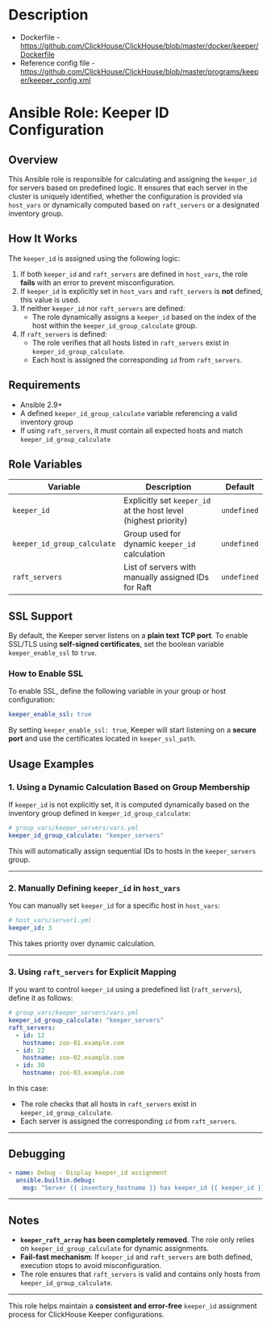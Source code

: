 # Description

* Dockerfile - https://github.com/ClickHouse/ClickHouse/blob/master/docker/keeper/Dockerfile
* Reference config file - https://github.com/ClickHouse/ClickHouse/blob/master/programs/keeper/keeper_config.xml

# Ansible Role: Keeper ID Configuration

## Overview
This Ansible role is responsible for calculating and assigning the `keeper_id` for servers based on predefined logic. It ensures that each server in the cluster is uniquely identified, whether the configuration is provided via `host_vars` or dynamically computed based on `raft_servers` or a designated inventory group.

## How It Works
The `keeper_id` is assigned using the following logic:

1. If both `keeper_id` and `raft_servers` are defined in `host_vars`, the role **fails** with an error to prevent misconfiguration.
2. If `keeper_id` is explicitly set in `host_vars` and `raft_servers` is **not** defined, this value is used.
3. If neither `keeper_id` nor `raft_servers` are defined:
   - The role dynamically assigns a `keeper_id` based on the index of the host within the `keeper_id_group_calculate` group.
4. If `raft_servers` is defined:
   - The role verifies that all hosts listed in `raft_servers` exist in `keeper_id_group_calculate`.
   - Each host is assigned the corresponding `id` from `raft_servers`.

## Requirements
- Ansible 2.9+
- A defined `keeper_id_group_calculate` variable referencing a valid inventory group
- If using `raft_servers`, it must contain all expected hosts and match `keeper_id_group_calculate`

## Role Variables

| Variable                 | Description                                                | Default       |
|--------------------------|------------------------------------------------------------|--------------|
| `keeper_id`              | Explicitly set `keeper_id` at the host level (highest priority) | `undefined`  |
| `keeper_id_group_calculate` | Group used for dynamic `keeper_id` calculation            | `undefined`  |
| `raft_servers`           | List of servers with manually assigned IDs for Raft       | `undefined`  |

## SSL Support

By default, the Keeper server listens on a **plain text TCP port**. To enable SSL/TLS using **self-signed certificates**, set the boolean variable `keeper_enable_ssl` to `true`.

### How to Enable SSL
To enable SSL, define the following variable in your group or host configuration:

```yaml
keeper_enable_ssl: true
```

By setting `keeper_enable_ssl: true`, Keeper will start listening on a **secure port** and use the certificates located in `keeper_ssl_path`.

## Usage Examples

### **1. Using a Dynamic Calculation Based on Group Membership**
If `keeper_id` is not explicitly set, it is computed dynamically based on the inventory group defined in `keeper_id_group_calculate`:

```yaml
# group_vars/keeper_servers/vars.yml
keeper_id_group_calculate: "keeper_servers"
```

This will automatically assign sequential IDs to hosts in the `keeper_servers` group.

---

### **2. Manually Defining `keeper_id` in `host_vars`**
You can manually set `keeper_id` for a specific host in `host_vars`:

```yaml
# host_vars/server1.yml
keeper_id: 3
```

This takes priority over dynamic calculation.

---

### **3. Using `raft_servers` for Explicit Mapping**
If you want to control `keeper_id` using a predefined list (`raft_servers`), define it as follows:

```yaml
# group_vars/keeper_servers/vars.yml
keeper_id_group_calculate: "keeper_servers"
raft_servers:
  - id: 12
    hostname: zoo-01.example.com
  - id: 22
    hostname: zoo-02.example.com
  - id: 30
    hostname: zoo-03.example.com
```

In this case:
- The role checks that all hosts in `raft_servers` exist in `keeper_id_group_calculate`.
- Each server is assigned the corresponding `id` from `raft_servers`.
---

## Debugging
```yaml
- name: Debug - Display keeper_id assignment
  ansible.builtin.debug:
    msg: "Server {{ inventory_hostname }} has keeper_id {{ keeper_id }}"
```

---

## Notes
- **`keeper_raft_array` has been completely removed**. The role only relies on `keeper_id_group_calculate` for dynamic assignments.
- **Fail-fast mechanism**: If `keeper_id` and `raft_servers` are both defined, execution stops to avoid misconfiguration.
- The role ensures that `raft_servers` is valid and contains only hosts from `keeper_id_group_calculate`.

---

This role helps maintain a **consistent and error-free** `keeper_id` assignment process for ClickHouse Keeper configurations.
